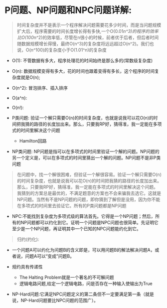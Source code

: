 # P问题、NP问题和NPC问题详解:

> 时间复杂度并不是表示一个程序解决问题需要花多少时间，而是当问题规模扩大后，程序需要的时间长度增长得有多快,一个O(0.01*n^3)的程序的效率比O(100*n^2)的效率低，尽管在n很小的时候，前者优于后者，但后者时间随数据规模增长得慢，最终O(n^3)的复杂度将远远超过O(n^2)。我们也说，O(n^100)的复杂度小于O(1.01^n)的复杂度
 - O(1): 不管数据有多大，程序处理花的时间始终是那么多的(常数级复杂度) 
 - O(n): 数据规模变得有多大，花的时间也跟着变得有多长，这个程序的时间复杂度就是O(n);
 - O(n^2): 冒泡排序、插入排序
 - O(a^n):
 - O(n!):
 
- P类问题: 验证一个解只需要O(n)的时间复杂度，也就是说我可以花O(n)的时间把我猜的路径的长度加出来。那么，只要我RP好，猜得准，我一定能在多项式的时间里解决这个问题
	 - Hamilton回路

- NP类问题: NP问题是指可以在多项式的时间里验证一个解的问题。NP问题的另一个定义是，可以在多项式的时间里猜出一个解的问题。NP问题不是非P类问题

> 在问题中，找一个解很困难，但验证一个解很容易。验证一个解只需要O(n)的时间复杂度，也就是说我可以花O(n)的时间把我猜的路径的长度加出来。那么，只要我RP好，猜得准，我一定能在多项式的时间里解决这个问题。我猜到的方案总是最优的，不满足题意的方案也不会来骗我去选它。这就是NP问题。当然有不是NP问题的问题，即你猜到了解但是没用，因为你不能在多项式的时间里去验证它。所有的P类问题都是NP问题

- NPC:不能找到复杂度为多项式级的算法首先。它得是一个NP问题；然后，所有的NP问题都可以约化到它。证明一个问题是NPC问题也很简单。先证明它至少是一个NP问题，再证明其中一个已知的NPC问题能约化到它。

>  归约(约化):
  - 一个问题A可以约化为问题B的含义即是，可以用问题B的解法解决问题A，或者说，问题A可以“变成”问题B。
  - 规约具有传递性
  
	- The Halting Problem就是一个著名的不可解问题
	- 逻辑电路问题,给定一个逻辑电路，问是否存在一种输入使输出为True

- NP-Hard问题:它满足NPC问题定义的第二条但不一定要满足第一条（就是说，NP-Hard问题要比NPC问题的范围广）。

